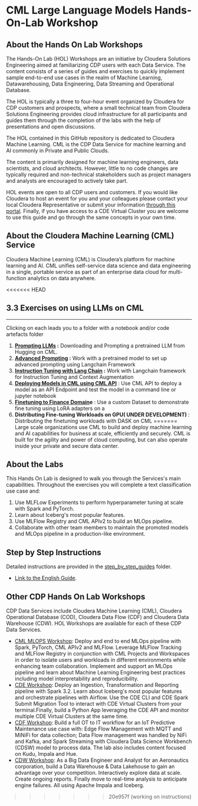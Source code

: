 # CML Large Language Models Hands-On-Lab Workshop

## About the Hands On Lab Workshops

The Hands-On Lab (HOL) Workshops are an initiative by Cloudera Solutions Engineering aimed at familiarizing CDP users with each Data Service. The content consists of a series of guides and exercises to quickly implement sample end-to-end use cases in the realm of Machine Learning, Datawarehousing, Data Engineering, Data Streaming and Operational Database.

The HOL is typically a three to four-hour event organized by Cloudera for CDP customers and prospects, where a small technical team from Cloudera Solutions Engineering provides cloud infrastructure for all participants and guides them through the completion of the labs with the help of presentations and open discussions.

The HOL contained in this GitHub repository is dedicated to Cloudera Machine Learning. CML is the CDP Data Service for machine learning and AI commonly in Private and Public Clouds.

The content is primarily designed for machine learning engineers, data scientists, and cloud architects. However, little to no code changes are typically required and non-technical stakeholders such as project managers and analysts are encouraged to actively take part.

HOL events are open to all CDP users and customers. If you would like Cloudera to host an event for you and your colleagues please contact your local Cloudera Representative or submit your information [through this portal](https://www.cloudera.com/contact-sales.html). Finally, if you have access to a CDE Virtual Cluster you are welcome to use this guide and go through the same concepts in your own time.

## About the Cloudera Machine Learning (CML) Service

Cloudera Machine Learning (CML) is Cloudera’s platform for machine learning and AI. CML unifies self-service data science and data engineering in a single, portable service as part of an enterprise data cloud for multi-function analytics on data anywhere.

<<<<<<< HEAD
## 3.3 Exercises on using LLMs on CML
---
Clicking on each leads you to a folder with a notebook and/or code artefacts folder
1. **[Prompting LLMs](001_prompting-llms) :** Downloading and Prompting a pretrained LLM from Hugging on CML. 
2. **[Advanced Prompting](002_advanced-prompting) :** Work with a pretrained model to set up advanced prompting using Langchain Framework
3. **[Instruction Tuning with Lang Chain](003_instruction-tuning-with-langchain) :** Work with Langchain framework for Instruction Tuning and Context Augmentation
4. **[Deploying Models in CML using CML API](004_deploy-and-test-models)** : Use CML API to deploy a model as an API Endpoint and test the model in a command line or jupyter notebook
5. **[Finetuning to Finance Domain](005_finetuning-to-finance-domain)e** : Use a custom Dataset to demonstrate fine tuning using LoRA adapters on a 
6. **Distributing Fine-tuning Workloads on GPU( UNDER DEVELOPMENT)** : Distributing the finetuning workloads with DASK on CML 
=======
Large scale organizations use CML to build and deploy machine learning and AI capabilities for business at scale, efficiently and securely. CML is built for the agility and power of cloud computing, but can also operate inside your private and secure data center.

## About the Labs

This Hands On Lab is designed to walk you through the Services's main capabilities. Throughout the exercises you will complete a text classification use case and:

1. Use MLFLow Experiments to perform hyperparameter tuning at scale with Spark and PyTorch.
2. Learn about Iceberg's most popular features.
3. Use MLFlow Registry and CML APIv2 to build an MLOps pipeline.
4. Collaborate with other team members to maintain the promoted models and MLOps pipeline in a production-like environment.

## Step by Step Instructions

Detailed instructions are provided in the [step_by_step_guides]() folder.

* [Link to the English Guide]().

## Other CDP Hands On Lab Workshops

CDP Data Services include Cloudera Machine Learning (CML), Cloudera Operational Database (COD), Cloudera Data Flow (CDF) and Cloudera Data Warehouse (CDW). HOL Workshops are available for each of these CDP Data Services.

* [CML MLOPS Workshop](https://github.com/pdefusco/CML_MLOps_ACE_HOL): Deploy and end to end MLOps pipeline with Spark, PyTorch, CML APIv2 and MLFlow. Leverage MLFlow Tracking and MLFlow Registry in conjunction with CML Projects and Workspaces in order to isolate users and workloads in different environments while enhancing team collaboration. Implement and support an MLOps pipeline and learn about Machine Learning Engineering best practices including model interpretability and reproducibility.
* [CDE Workshop](https://github.com/pdefusco/CDE119_ACE_WORKSHOP#cde-119-ace-hands-on-lab-workshop): Deploy an Ingestion, Transformation and Reporting pipeline with Spark 3.2. Learn about Iceberg's most popular features and orchestrate pipelines with Airflow. Use the CDE CLI and CDE Spark Submit Migration Tool to interact with CDE Virtual Clusters from your terminal.Finally, build a Python App leveraging the CDE API and monitor multiple CDE Virtual Clusters at the same time.
* [CDF Workshop](https://github.com/cloudera-labs/edge2ai-workshop): Build a full OT to IT workflow for an IoT Predictive Maintenance use case with: Edge Flow Management with MQTT and MiNiFi for data collection; Data Flow management was handled by NiFi and Kafka, and Spark Streaming with Cloudera Data Science Workbench (CDSW) model to process data. The lab also includes content focused on Kudu, Impala and Hue.
* [CDW Workshop](https://github.com/pdefusco/cdw-workshop): As a Big Data Engineer and Analyst for an Aeronautics corporation, build a Data Warehouse & Data Lakehouse to gain an advantage over your competition. Interactively explore data at scale. Create ongoing reports. Finally move to real-time analysis to anticipate engine failures. All using Apache Impala and Iceberg.
>>>>>>> 20e957f (working on instructions)
